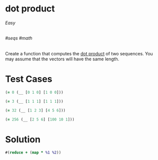 # dot product

###### Easy
###### #seqs #math

Create a function that computes the [dot product](http://en.wikipedia.org/wiki/Dot_product#Definition) of two sequences. You may assume that the vectors will have the same length.

# Test Cases
```clojure
(= 0 (__ [0 1 0] [1 0 0]))
```
```clojure
(= 3 (__ [1 1 1] [1 1 1]))
```
```clojure
(= 32 (__ [1 2 3] [4 5 6]))
```
```clojure
(= 256 (__ [2 5 6] [100 10 1]))
```

# Solution
```clojure
#(reduce + (map * %1 %2))
```
